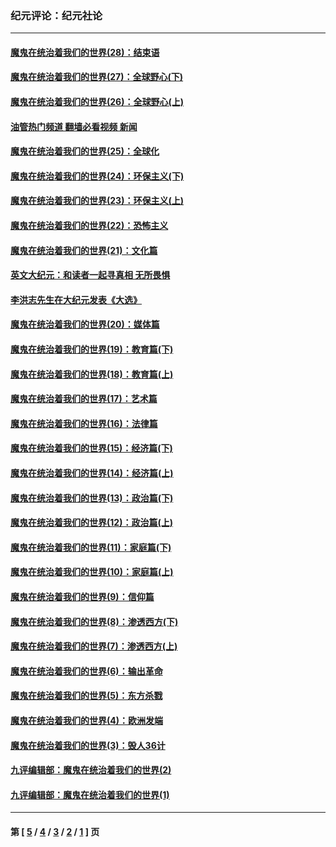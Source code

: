 ### 纪元评论：纪元社论
---
#### [魔鬼在统治着我们的世界(28)：结束语](../../pages/nsc422/n10936246.md?09190330) 
#### [魔鬼在统治着我们的世界(27)：全球野心(下)](../../pages/nsc422/n10928319.md?09190330) 
#### [魔鬼在统治着我们的世界(26)：全球野心(上)](../../pages/nsc422/n10900318.md?09190330) 
#### [油管热门频道 翻墙必看视频 新闻](ok?09190330)
#### [魔鬼在统治着我们的世界(25)：全球化](../../pages/nsc422/n10788205.md?09190330) 
#### [魔鬼在统治着我们的世界(24)：环保主义(下)](../../pages/nsc422/n10695307.md?09190330) 
#### [魔鬼在统治着我们的世界(23)：环保主义(上)](../../pages/nsc422/n10688613.md?09190330) 
#### [魔鬼在统治着我们的世界(22)：恐怖主义](../../pages/nsc422/n10614727.md?09190330) 
#### [魔鬼在统治着我们的世界(21)：文化篇](../../pages/nsc422/n10597706.md?09190330) 
#### [英文大纪元：和读者一起寻真相 无所畏惧](../../pages/nsc422/n12542027.md?09190330) 
#### [李洪志先生在大纪元发表《大选》](../../pages/nsc422/n12534746.md?09190330) 
#### [魔鬼在统治着我们的世界(20)：媒体篇](../../pages/nsc422/n10586579.md?09190330) 
#### [魔鬼在统治着我们的世界(19)：教育篇(下)](../../pages/nsc422/n10564808.md?09190330) 
#### [魔鬼在统治着我们的世界(18)：教育篇(上)](../../pages/nsc422/n10526970.md?09190330) 
#### [魔鬼在统治着我们的世界(17)：艺术篇](../../pages/nsc422/n10499093.md?09190330) 
#### [魔鬼在统治着我们的世界(16)：法律篇](../../pages/nsc422/n10485969.md?09190330) 
#### [魔鬼在统治着我们的世界(15)：经济篇(下)](../../pages/nsc422/n10469975.md?09190330) 
#### [魔鬼在统治着我们的世界(14)：经济篇(上)](../../pages/nsc422/n10457370.md?09190330) 
#### [魔鬼在统治着我们的世界(13)：政治篇(下)](../../pages/nsc422/n10448270.md?09190330) 
#### [魔鬼在统治着我们的世界(12)：政治篇(上)](../../pages/nsc422/n10444576.md?09190330) 
#### [魔鬼在统治着我们的世界(11)：家庭篇(下)](../../pages/nsc422/n10440961.md?09190330) 
#### [魔鬼在统治着我们的世界(10)：家庭篇(上)](../../pages/nsc422/n10435448.md?09190330) 
#### [魔鬼在统治着我们的世界(9)：信仰篇](../../pages/nsc422/n10432159.md?09190330) 
#### [魔鬼在统治着我们的世界(8)：渗透西方(下)](../../pages/nsc422/n10429603.md?09190330) 
#### [魔鬼在统治着我们的世界(7)：渗透西方(上)](../../pages/nsc422/n10426013.md?09190330) 
#### [魔鬼在统治着我们的世界(6)：输出革命](../../pages/nsc422/n10421536.md?09190330) 
#### [魔鬼在统治着我们的世界(5)：东方杀戮](../../pages/nsc422/n10417707.md?09190330) 
#### [魔鬼在统治着我们的世界(4)：欧洲发端](../../pages/nsc422/n10414890.md?09190330) 
#### [魔鬼在统治着我们的世界(3)：毁人36计](../../pages/nsc422/n10411583.md?09190330) 
#### [九评编辑部：魔鬼在统治着我们的世界(2)](../../pages/nsc422/n10410036.md?09190330) 
#### [九评编辑部：魔鬼在统治着我们的世界(1)](../../pages/nsc422/n10406825.md?09190330) 

---
#### 第 [ [5](./5.md?09190330) / [4](./4.md?09190330) / [3](./3.md?09190330) / [2](./2.md?09190330) / [1](./1.md?09190330) ] 页

